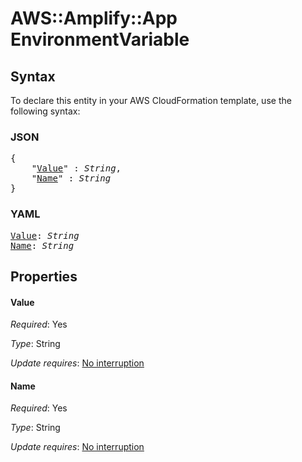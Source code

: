 # AWS::Amplify::App EnvironmentVariable

## Syntax

To declare this entity in your AWS CloudFormation template, use the following syntax:

### JSON

<pre>
{
    "<a href="#value" title="Value">Value</a>" : <i>String</i>,
    "<a href="#name" title="Name">Name</a>" : <i>String</i>
}
</pre>

### YAML

<pre>
<a href="#value" title="Value">Value</a>: <i>String</i>
<a href="#name" title="Name">Name</a>: <i>String</i>
</pre>

## Properties

#### Value

_Required_: Yes

_Type_: String

_Update requires_: [No interruption](https://docs.aws.amazon.com/AWSCloudFormation/latest/UserGuide/using-cfn-updating-stacks-update-behaviors.html#update-no-interrupt)

#### Name

_Required_: Yes

_Type_: String

_Update requires_: [No interruption](https://docs.aws.amazon.com/AWSCloudFormation/latest/UserGuide/using-cfn-updating-stacks-update-behaviors.html#update-no-interrupt)
